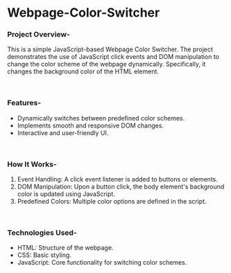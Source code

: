# Webpage-Color-Switcher
<h3> Project Overview- </h3>

<p> This is a simple JavaScript-based Webpage Color Switcher. The project demonstrates the use of JavaScript click events and DOM manipulation to change the color scheme of the webpage dynamically. Specifically, it changes the background color of the HTML <body> element. </p>

<br>

<h3> Features- </h3>
<ul>
  <li>Dynamically switches between predefined color schemes.</li>
  <li>Implements smooth and responsive DOM changes. </li>
   <li>Interactive and user-friendly UI. </li>
</ul>

 <br>

<h3> How It Works- </h3>

<ol>
  <li>Event Handling: A click event listener is added to buttons or elements.</li>
  <li>DOM Manipulation: Upon a button click, the body element's background color is updated using JavaScript.</li>
<li>Predefined Colors: Multiple color options are defined in the script.</li>
</ol>

<br>

<h3> Technologies Used- </h3>

<ul>
  <li>HTML: Structure of the webpage.</li>
  <li>CSS: Basic styling.</li>
  <li>JavaScript: Core functionality for switching color schemes.</li>
</ul>





